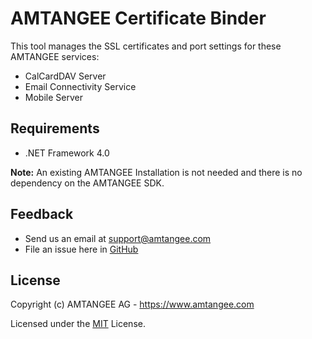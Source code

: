 # AMTANGEE Certificate Binder

This tool manages the SSL certificates and port settings for these AMTANGEE services:

* CalCardDAV Server
* Email Connectivity Service
* Mobile Server

## Requirements

* .NET Framework 4.0

**Note:** An existing AMTANGEE Installation is not needed and there is no dependency on the AMTANGEE SDK.

## Feedback 

* Send us an email at support@amtangee.com
* File an issue here in [GitHub](https://github.com/amtangee/tool.certificatebinder/issues)

## License

Copyright (c) AMTANGEE AG - https://www.amtangee.com

Licensed under the [MIT](LICENSE) License.
